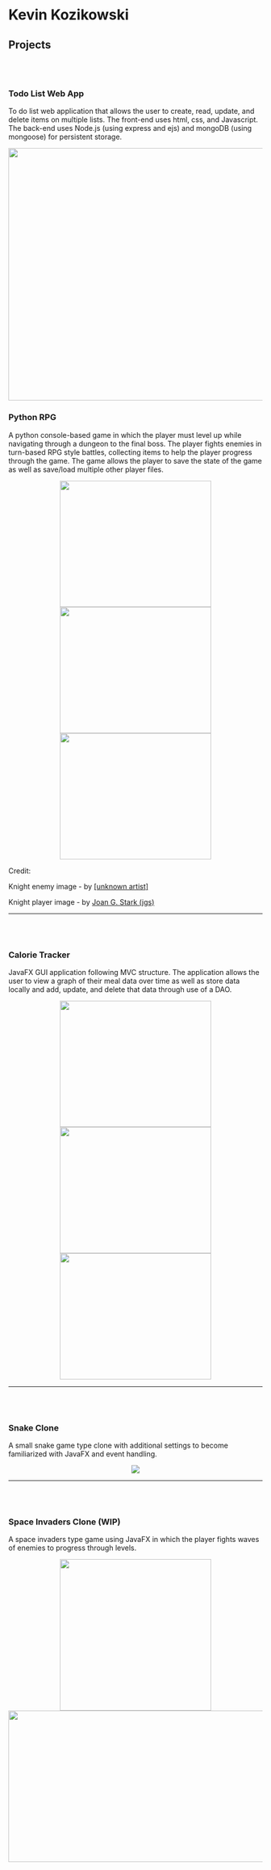 # Kevin Kozikowski

## Projects
<br><br>

### Todo List Web App
<p>To do list web application that allows the user to create, read, update, and delete items on multiple lists. The front-end uses html, css, and Javascript. The back-end uses Node.js (using express and ejs) and mongoDB (using mongoose) for persistent storage.</p>
<img src="ListWebApp.gif" width=1000 height=500>


### Python RPG
A python console-based game in which the player must level up while navigating through a dungeon to the final boss. The player fights enemies in turn-based RPG style battles, collecting items to help the player progress through the game. The game allows the player to save the state of the game as well as save/load multiple other player files. 
<div align="center">
<img src="python_rpg_start.gif" width=300 height=250> <img src="python_rpg_battle.gif" width=300 height=250>  <img src="python_rpg_levelup.gif" width=300 height=250>
</div>
<p>Credit:</p>
  <p>Knight enemy image - by <a href="https://www.asciiart.eu/people/occupations/knights">[unknown artist]</a></p>
  <p>Knight player image - by <a href="https://www.asciiart.eu/people/occupations/knights"> Joan G. Stark (jgs)</a></p>

<hr><br><br>

### Calorie Tracker
JavaFX GUI application following MVC structure. The application allows the user to view a graph of their meal data over time as well as store data locally and add, update, and delete that data through use of a DAO.
<div align="center">
<img src="calorie_tracker_add_meal.gif" width=300 height=250>  <img src="calorie_tracker_update_meal.gif" width=300 height=250>  <img src="calorie_tracker_chart.gif" width=300 height=250>
</div>

<hr><br><br>

### Snake Clone
A small snake game type clone with additional settings to become familiarized with JavaFX and event handling.
<div align="center">
<img src="snake_demo.gif">
</div>

<hr><br><br>

### Space Invaders Clone (WIP)
A space invaders type game using JavaFX in which the player fights waves of enemies to progress through levels. 

<div align="center">
<img src="space_shooter_intro.gif" width=300 height=300>  <img src="space_shooter_game_play.gif" width=535 height=300>
</div>

<br><br><br>
